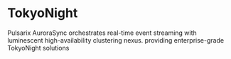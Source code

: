 # TokyoNight
Pulsarix AuroraSync orchestrates real-time event streaming with luminescent high-availability clustering nexus. providing enterprise-grade TokyoNight solutions
